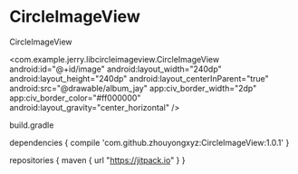 # CircleImageView
CircleImageView

<com.example.jerry.libcircleimageview.CircleImageView
        android:id="@+id/image"
        android:layout_width="240dp"
        android:layout_height="240dp"
        android:layout_centerInParent="true"
        android:src="@drawable/album_jay"
        app:civ_border_width="2dp"
        app:civ_border_color="#ff000000"
        android:layout_gravity="center_horizontal" />
        

build.gradle 

dependencies {
    compile 'com.github.zhouyongxyz:CircleImageView:1.0.1'
}

repositories {
    maven {
        url "https://jitpack.io"
    }
}
